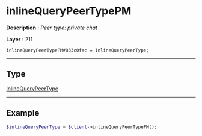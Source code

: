 # inlineQueryPeerTypePM

**Description** : *Peer type: private chat*

**Layer** : 211

```tl
inlineQueryPeerTypePM#833c0fac = InlineQueryPeerType;
```

---

## Type

[InlineQueryPeerType](type/InlineQueryPeerType)

---

## Example

```php
$inlineQueryPeerType = $client->inlineQueryPeerTypePM();
```